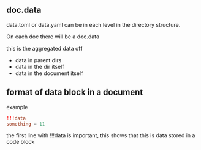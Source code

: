 ## doc.data

data.toml or data.yaml can be in each level in the directory structure.

On each doc there will be a doc.data

this is the aggregated data off

- data in parent dirs
- data in the dir itself
- data in the document itself

## format of data block in a document

example

```toml
!!!data
something = 11
```

the first line with !!!data is important, this shows that this is data stored in a code block


